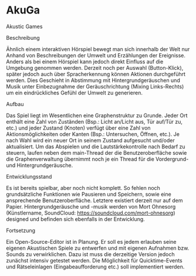 # AkuGa
Akustic Games

Beschreibung

Ähnlich einem interaktiven Hörspiel bewegt man sich innerhalb der Welt nur Anhand von Beschreibungen der Umwelt und Erzählungen der Ereignisse.
Anders als bei einem Hörspiel kann jedoch direkt Einfluss auf die Umgebung genommen werden. Derzeit noch per Auswahl (Button-Klick), später 
jedoch auch über Spracherkennung können Aktionen durchgeführt werden. 
Dies Geschieht in Abstimmung mit Hintergrundgeräuschen und Musik unter Einbezugnahme der Geräuschrichtung (Mixing Links-Rechts) um ein 
eindrückliches Gefühl der Umwelt zu generieren.

Aufbau

Das Spiel liegt im Wesentlichen eine Graphenstruktur zu Grunde. Jeder Ort enthält eine Zahl von Zuständen (Bsp.: Licht an/Licht aus, 
Tür auf/Tür zu, etc.) und jeder Zustand (Knoten) verfügt über eine Zahl von Aktionsmöglichkeiten oder Kanten (Bsp.: Untersuchen, Öffnen, etc.).
Je nach Wahl wird ein neuer Ort in seinem Zustand aufgesucht und/oder aktualisiert. Um das Abspielen und die Lautstärkekontrolle nach Bedarf 
zu steuern, laufen neben dem main-Thread der die Benutzeroberfläche sowie die Graphenverwaltung übernimmt noch je ein Thread für die 
Vordergrund- und Hintergrundgeräusche.

Entwicklungsstand

Es ist bereits spielbar, aber noch nicht komplett. So fehlen noch grundsätzliche Funktionen wie Pausieren und Speichern, sowie eine 
ansprechende Benutzeroberfläche. Letztere existiert derzeit nur auf dem Papier. 
Hintergrundgeräusche und -musik werden von Mort Ohnesorg (Künstlername, SoundCloud: https://soundcloud.com/mort-ohnesorg) designed
und befinden sich ebenfalls in der Entwicklung.

Fortsetzung

Ein Open-Source-Editor ist in Planung. Er soll es jedem erlauben seine eigenen Akustischen Spiele zu entwerfen und mit eigenen Aufnahmen bzw. Sounds zu verwirklichen. Dazu ist muss die derzeitige Version jedoch zunächst intensiv getestet werden.
Die Möglichkeit für Quicktime-Events und Rätseleinlagen (Eingabeaufforderung etc.) soll implementiert werden.
